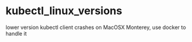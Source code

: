 # kubectl_linux_versions
lower version kubectl client crashes on MacOSX Monterey,  use docker to handle it
